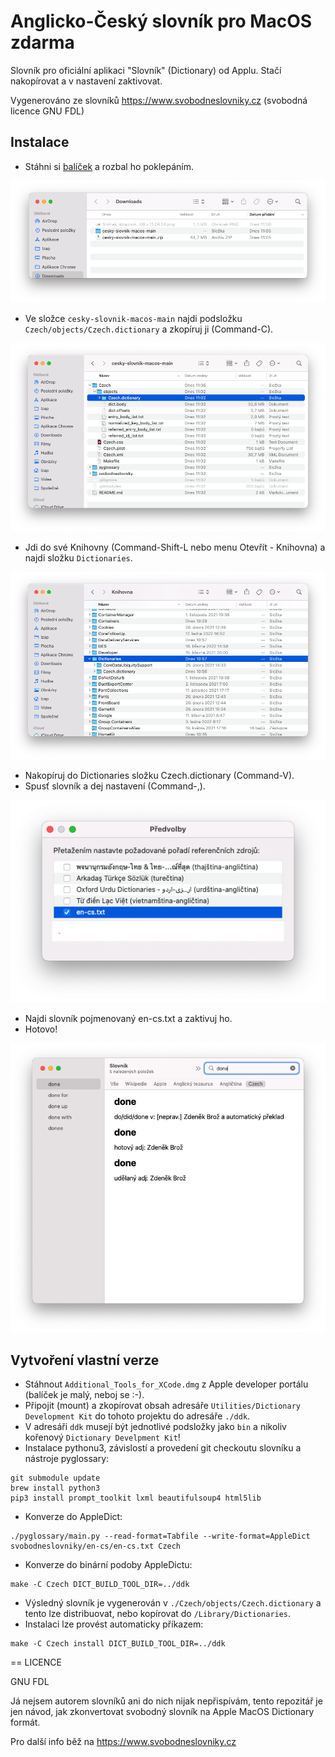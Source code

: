 # Anglicko-Český slovník pro MacOS zdarma

Slovník pro oficiální aplikaci "Slovník" (Dictionary) od Applu. Stačí nakopírovat a v nastavení zaktivovat.

Vygenerováno ze slovníků https://www.svobodneslovniky.cz (svobodná licence GNU FDL)

## Instalace

* Stáhni si [balíček](https://github.com/lzap/cesky-slovnik-macos/archive/refs/heads/main.zip) a rozbal ho poklepáním.

![](/images/step_extract.png)

* Ve složce `cesky-slovnik-macos-main` najdi podsložku `Czech/objects/Czech.dictionary` a zkopíruj ji (Command-C).

![](/images/step_copy.png)

* Jdi do své Knihovny (Command-Shift-L nebo menu Otevřít - Knihovna) a najdi složku `Dictionaries`.

![](/images/step_library.png)

* Nakopíruj do Dictionaries složku Czech.dictionary (Command-V).
* Spusť slovník a dej nastavení (Command-,).

![](/images/step_settings.png)

* Najdi slovník pojmenovaný en-cs.txt a zaktivuj ho.
* Hotovo!

![](/images/step_done.png)

## Vytvoření vlastní verze

* Stáhnout `Additional_Tools_for_XCode.dmg` z Apple developer portálu (balíček je malý, neboj se :-).
* Připojit (mount) a zkopírovat obsah adresáře `Utilities/Dictionary Development Kit` do tohoto projektu do adresáře `./ddk`.
* V adresáři `ddk` musejí být jednotlivé podsložky jako `bin` a nikoliv kořenový `Dictionary Develpment Kit`!
* Instalace pythonu3, závislostí a provedení git checkoutu slovníku a nástroje pyglossary:

```
git submodule update
brew install python3
pip3 install prompt_toolkit lxml beautifulsoup4 html5lib
```

* Konverze do AppleDict:

```
./pyglossary/main.py --read-format=Tabfile --write-format=AppleDict svobodneslovniky/en-cs/en-cs.txt Czech
```

* Konverze do binární podoby AppleDictu:

```
make -C Czech DICT_BUILD_TOOL_DIR=../ddk
```

* Výsledný slovník je vygenerován v `./Czech/objects/Czech.dictionary` a tento lze distribuovat, nebo kopírovat do `/Library/Dictionaries`.
* Instalaci lze provést automaticky příkazem:

```
make -C Czech install DICT_BUILD_TOOL_DIR=../ddk
```

== LICENCE

GNU FDL

Já nejsem autorem slovníků ani do nich nijak nepřispívám, tento repozitář je jen návod, jak zkonvertovat svobodný slovník na Apple MacOS Dictionary formát.

Pro další info běž na https://www.svobodneslovniky.cz
